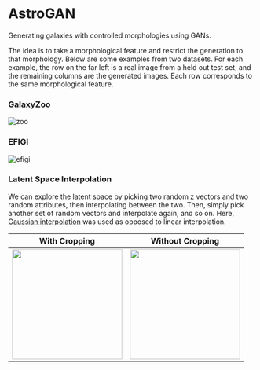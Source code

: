 # AstroGAN
Generating galaxies with controlled morphologies using GANs.

The idea is to take a morphological feature and restrict the generation to that morphology.
Below are some examples from two datasets. For each example, the row on the far left is a
real image from a held out test set, and the remaining columns are the generated images.
Each row corresponds to the same morphological feature.

### GalaxyZoo
![zoo](https://i.imgur.com/5IxzM81.png)

### EFIGI
![efigi](https://i.imgur.com/nEWQDpO.png)


### Latent Space Interpolation
We can explore the latent space by picking two random z vectors and two random attributes,
then interpolating between the two. Then, simply pick another set of random vectors and interpolate
again, and so on. Here, [Gaussian interpolation](https://arxiv.org/abs/1609.04468) was used as
opposed to linear interpolation.

| With Cropping | Without Cropping |
|---------------|:----------------:|
|<img src="https://raw.githubusercontent.com/cameronfabbri/AstroGAN/master/galaxyzoo/oDWfTXG.gif" width="224" height="224" />|<img src="https://raw.githubusercontent.com/cameronfabbri/AstroGAN/master/galaxyzoo/oDiRaZc.gif" width="224" height="224" />|

